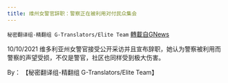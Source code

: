 ```yaml
---
title: 维州女警官辞职：警察正在被利用对付民众集会
---
```

`秘密翻译组-精翻组 G-Translators/Elite Team` [轉載自GNews](https://gnews.org/zh-hans/1593179/)

10/10/2021 维多利亚州女警官接受公开采访并且宣布辞职，她认为警察被利用而警察的声望受损，不仅是警官，社区也同样受到极大伤害。

By： 【秘密翻译组-精翻组 G-Translators/Elite Team】
